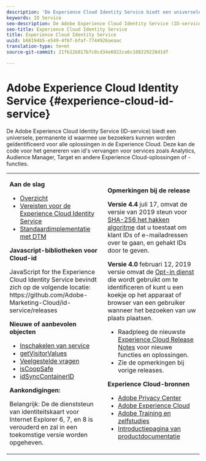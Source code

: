 ```yaml
---
description: 'De Experience Cloud Identity Service biedt een universele, permanente id die uw bezoekers identificeert voor alle oplossingen in de Experience Cloud. '
keywords: ID Service
seo-description: De Adobe Experience Cloud Identity Service (ID-service) biedt een universele, permanente id waarmee uw bezoekers kunnen worden geïdentificeerd voor alle oplossingen in de Experience Cloud. Deze kan de code voor het genereren van id's vervangen voor services zoals Analytics, Audience Manager, Target en andere Experience Cloud-oplossingen of -functies.
seo-title: Experience Cloud Identity Service
title: Experience Cloud Identity Service
uuid: b68194b5-e549-4f6f-bfaf-7744926aeaac
translation-type: tm+mt
source-git-commit: 21fb12b817b7c8cd34e6022ca6c188229228d1df

---
```



# Adobe Experience Cloud Identity Service {#experience-cloud-id-service}

De Adobe Experience Cloud Identity Service (ID-service) biedt een universele, permanente id waarmee uw bezoekers kunnen worden geïdentificeerd voor alle oplossingen in de Experience Cloud. Deze kan de code voor het genereren van id&#39;s vervangen voor services zoals Analytics, Audience Manager, Target en andere Experience Cloud-oplossingen of -functies.

<table id="table_5E612F746A704FE095B809A013EE977F" class="simpletable"> 
 <tbody> 
  <tr> 
   <td colname="col1"> <p> <b>Aan de slag</b> </p> <p> 
     <ul id="ul_D5EC6A54A03F4AB595B588116A7C1296"> 
      <li id="li_845F6DE25A1241439BCDCBC00459D7EB"> <a href="introduction/overview.md" format="dita" scope="local"> Overzicht </a> </li> 
      <li id="li_47F399E1D4AF4F08BD647DF01A423BA7"> <a href="reference/requirements.md" format="dita" scope="local"> Vereisten voor de Experience Cloud Identity Service </a> </li> 
      <li id="li_CBEEE79B45644F28A52B58DDF23DAD4F"> <a href="implementation-guides/standard.md#concept-89cd0199a9634fc48644f2d61e3d2445" format="dita" scope="local"> Standaardimplementatie met DTM </a> </li> 
     </ul> </p> <p><b>Javascript-bibliotheken voor Cloud-id</b> </p> <p>JavaScript for the Experience Cloud Identity Service bevindt zich op de volgende locatie: https://github.com/Adobe-Marketing-Cloud/id-service/releases <a href="https://github.com/Adobe-Marketing-Cloud/id-service/releases" format="https" scope="external"></a> </p> <p> <b>Nieuwe of aanbevolen objecten</b> </p> <p> 
     <ul id="ul_B0A25B6827734D55BB1E20D12334AC21"> 
      <li id="li_A66924F4948F4A5ABA545A89A28A6F6A"><a href="implementation-guides/opt-in-service/optin-overview.md#concept-f9b5db0d27a245fbadd3e19162319360" format="dita" scope="local"> Inschakelen van service</a> </li> 
      <li id="li_92D49CB788AD478EA74BCF5328CB9A14"> <a href="library/get-set/getvisitorvalues.md#reference-b8c9e17c170c4291829a792df46ce279" format="dita" scope="local"> getVisitorValues </a> </li> 
      <li id="li_9E512C6DD15C46C3ABD06ACD60D97E4A"> <a href="faq-intro/faq-intro.md" format="dita" scope="local"> Veelgestelde vragen </a> </li> 
      <li id="li_B28082F3D075413D89E5AFB718657E17"> <a href="library/function-vars/coopsafe.md#reference-7fbed36f38a048d1a5883c53d430ddf4" format="dita" scope="local"> isCoopSafe </a> </li> 
      <li id="li_7744A4898EA542B9BF009D2066810050"> <a href="library/function-vars/idsyncontainerid.md#reference-5cfbed2240fa4def90f535f017a36015" format="dita" scope="local"> idSyncContainerID </a> </li> 
     </ul> </p> 
    <draft-comment> 
     <p> <b>Aankondigingen:</b> </p> 
     <p> <p>Belangrijk:  De de dienststeun van identiteitskaart voor Internet Explorer 6, 7, en 8 is verouderd en zal in een toekomstige versie worden opgeheven. </p> </p> 
    </draft-comment> </td> 
   <td colname="col2"> <p> <b>Opmerkingen bij de release</b> </p> <p><b>Versie 4.4</b> juli 17, omvat de versie van 2019 steun voor <a href="reference/hashing-support.md" format="dita" scope="local"> SHA-256 het hakken algoritme</a> dat u toestaat om klant IDs of e-mailadressen over te gaan, en gehakt IDs door te geven.</p><p><b>Versie 4.0</b> februari 12, 2019 versie omvat de <a href="implementation-guides/opt-in-service/optin-overview.md#concept-f9b5db0d27a245fbadd3e19162319360" format="dita" scope="local"> Opt-in dienst</a> die wordt gebruikt om te identificeren of kunt u een koekje op het apparaat of browser van een gebruiker wanneer het bezoeken van uw plaats plaatsen. </p> <p> 
     <ul id="ul_4F06F170F214492780C7D25A069F799F"> 
      <li id="li_45A7CD556FE44F4DAB035C736A058F36"> Raadpleeg de nieuwste <a href="https://marketing.adobe.com/resources/help/en_US/whatsnew/" format="https" scope="external"> Experience Cloud Release Notes</a> voor nieuwe functies en oplossingen. </li> 
      <li id="li_10CC4FBFEFC947CA9AD15F52D9715257">Zie de opmerkingen bij <a href="https://marketing-stage.adobe.com/resources/help/en_US/whatsnew/c_legacy_releases.html" format="html" scope="external"></a> vorige releases. </li> 
     </ul> </p> <p> <b>Experience Cloud-bronnen</b> </p> <p> 
     <ul id="ul_E30EC96BDC624B5591F0470D430B7F41"> 
      <li id="li_F3A5CCFAE0F247CEB41A03CA8E03106B"> <a href="http://www.adobe.com/privacy.html" format="http" scope="external"> Adobe Privacy Center</a> </li> 
      <li id="li_A54C1EB170EA4B8FA6A81B90AB0C39DD"> <a href="http://www.adobe.com/marketing-cloud.html" scope="external" format="http"> Adobe Experience Cloud</a> </li> 
      <li id="li_1938F7044F544481A6CC0F45CC22B80A"> <a href="http://helpx.adobe.com/learning.html?promoid=KAUDK" scope="external" format="http"> Adobe Training en zelfstudies</a> </li> 
      <li id="li_C71459E0D1464C05B8B9387C43541F17"> <a href="https://marketing.adobe.com/resources/help/en_US/home/index.html" scope="external" format="https"> Introductiepagina van productdocumentatie</a> </li> 
     </ul> </p> </td> 
  </tr> 
 </tbody> 
</table>

